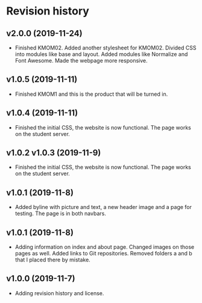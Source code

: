 Revision history
======================

v2.0.0 (2019-11-24)
-------------------------

* Finished KMOM02. Added another stylesheet for KMOM02. Divided CSS into modules like base and layout. Added modules like Normalize and Font Awesome. Made the webpage more responsive.

v1.0.5 (2019-11-11)
------------------------

* Finished KMOM1 and this is the product that will be turned in.

v1.0.4 (2019-11-11)
------------------------

* Finished the initial CSS, the website is now functional. The page works on the student server.

v1.0.2 v1.0.3 (2019-11-9)
------------------------

* Finished the initial CSS, the website is now functional. The page works on the student server.

v1.0.1 (2019-11-8)
------------------------

* Added byline with picture and text, a new header image and a page for testing. The page is in both navbars.

v1.0.1 (2019-11-8)
------------------------

* Adding information on index and about page. Changed images on those pages as well. Added links to Git repositories. Removed folders a and b that I placed there by mistake.

v1.0.0 (2019-11-7)
----------------------

* Adding revision history and license.
